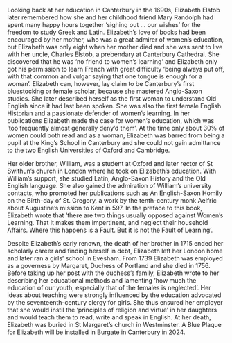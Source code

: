 Looking back at her education in Canterbury in the 1690s, Elizabeth Elstob later remembered how she and her childhood friend Mary Randolph had spent many happy hours together ‘sighing out … our wishes’ for the freedom to study Greek and Latin. Elizabeth’s love of books had been encouraged by her mother, who was a great admirer of women’s education, but Elizabeth was only eight when her mother died and she was sent to live with her uncle, Charles Elstob, a prebendary at Canterbury Cathedral. She discovered that he was ‘no friend to women’s learning’ and Elizabeth only got his permission to learn French with great difficulty ‘being always put off, with that common and vulgar saying that one tongue is enough for a woman’. Elizabeth can, however, lay claim to be Canterbury’s first bluestocking or female scholar, because she mastered Anglo-Saxon studies. She later described herself as the first woman to understand Old English since it had last been spoken. She was also the first female English Historian and a passionate defender of women’s learning. In her publications Elizabeth made the case for women’s education, which was ‘too frequently almost generally deny’d them’. At the time only about 30% of women could both read and as a woman, Elizabeth was barred from being a pupil at the King’s School in Canterbury and she could not gain admittance to the two English Universities of Oxford and Cambridge. 


Her older brother, William, was a student at Oxford and later rector of St Swithun’s church in London where he took on Elizabeth’s education. With William’s support, she studied Latin, Anglo-Saxon History and the Old English language. She also gained the admiration of William’s university contacts, who promoted her publications such as An English-Saxon Homily on the Birth-day of St. Gregory, a work by the tenth-century monk Aelfric about Augustine’s mission to Kent in 597. In the preface to this book, Elizabeth wrote that ‘there are two things usually opposed against Women’s Learning. That it makes them impertinent, and neglect their household Affairs. Where this happens is a Fault. But it is not the Fault of Learning’. 

Despite Elizabeth’s early renown, the death of her brother in 1715 ended her scholarly career and finding herself in debt, Elizabeth left her London home and later ran a girls’ school in Evesham.  From 1739 Elizabeth was employed as a governess by Margaret, Duchess of Portland and she died in 1756. Before taking up her post with the duchess’s family, Elizabeth wrote to her describing her educational methods and lamenting ‘how much the education of our youth, especially that of the females is neglected’. Her ideas about teaching were strongly influenced by the education advocated by the seventeenth-century clergy for girls. She thus ensured her employer that she would instil the ‘principles of religion and virtue’ in her daughters and would teach them to read, write and speak in English. At her death, Elizabeth was buried in St Margaret’s church in Westminster. A Blue Plaque for Elizabeth will be installed in Burgate in Canterbury in 2024. 

